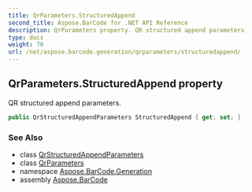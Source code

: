```yaml
---
title: QrParameters.StructuredAppend
second_title: Aspose.BarCode for .NET API Reference
description: QrParameters property. QR structured append parameters
type: docs
weight: 70
url: /net/aspose.barcode.generation/qrparameters/structuredappend/
---
```

## QrParameters.StructuredAppend property

QR structured append parameters.

```csharp
public QrStructuredAppendParameters StructuredAppend { get; set; }
```

### See Also

* class [QrStructuredAppendParameters](../../qrstructuredappendparameters/)
* class [QrParameters](../)
* namespace [Aspose.BarCode.Generation](../../qrparameters/)
* assembly [Aspose.BarCode](../../../)


